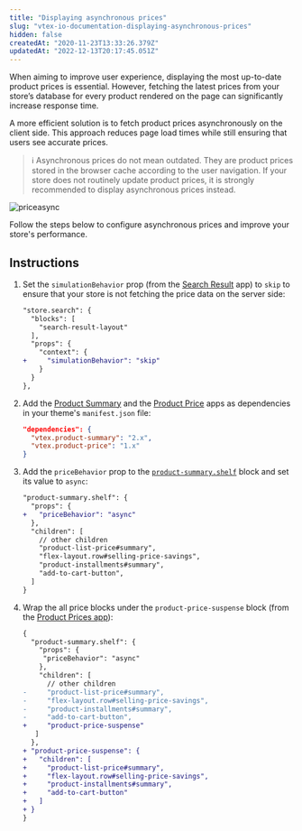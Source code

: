 ```yaml
---
title: "Displaying asynchronous prices"
slug: "vtex-io-documentation-displaying-asynchronous-prices"
hidden: false
createdAt: "2020-11-23T13:33:26.379Z"
updatedAt: "2022-12-13T20:17:45.051Z"
---
```


When aiming to improve user experience, displaying the most up-to-date product prices is essential. However, fetching the latest prices from your store’s database for every product rendered on the page can significantly increase response time.

A more efficient solution is to fetch product prices asynchronously on the client side. This approach reduces page load times while still ensuring that users see accurate prices.

> ℹ️ Asynchronous prices do not mean outdated. They are product prices stored in the browser cache according to the user navigation. If your store does not routinely update product prices, it is strongly recommended to display asynchronous prices instead.

![priceasync](https://cdn.jsdelivr.net/gh/vtexdocs/dev-portal-content@main/images/vtex-io-documentation-displaying-asynchronous-prices-0.gif)

Follow the steps below to configure asynchronous prices and improve your store's performance.

## Instructions

1. Set the `simulationBehavior` prop (from the [Search Result](https://developers.vtex.com/docs/guides/vtex-search-result/) app) to `skip` to ensure that your store is not fetching the price data on the server side:
    
    ```diff
    "store.search": {
      "blocks": [
        "search-result-layout"
      ],
      "props": {
        "context": {
    +     "simulationBehavior": "skip"
        }
      }
    },
    ```

2. Add the [Product Summary](https://developers.vtex.com/docs/guides/vtex-product-summary/) and the [Product Price](https://developers.vtex.com/docs/guides/vtex-product-price/) apps as dependencies in your theme's `manifest.json` file:
    
    ```json manifest.json
    "dependencies": {
      "vtex.product-summary": "2.x",
      "vtex.product-price": "1.x"
    }  
    ```

3. Add the `priceBehavior` prop to the [`product-summary.shelf`](https://developers.vtex.com/docs/guides/vtex-product-summary-productsummaryshelf) block and set its value to `async`:
    
    ```diff
    "product-summary.shelf": {
      "props": {
    +   "priceBehavior": "async"
      },
      "children": [
        // other children
        "product-list-price#summary",
        "flex-layout.row#selling-price-savings",
        "product-installments#summary",
        "add-to-cart-button",
      ]
    }
    ```

4. Wrap the all price blocks under the `product-price-suspense` block (from the [Product Prices app](https://developers.vtex.com/docs/guides/vtex-product-price/)):

    ```diff
    {
      "product-summary.shelf": {
        "props": {
         "priceBehavior": "async"
        },
        "children": [
          // other children
    -     "product-list-price#summary",
    -     "flex-layout.row#selling-price-savings",
    -     "product-installments#summary",
    -     "add-to-cart-button",
    +     "product-price-suspense"
       ]
      },
    + "product-price-suspense": {
    +   "children": [
    +     "product-list-price#summary",
    +     "flex-layout.row#selling-price-savings",
    +     "product-installments#summary",
    +     "add-to-cart-button"
    +   ]
    + }
    }
    ```
